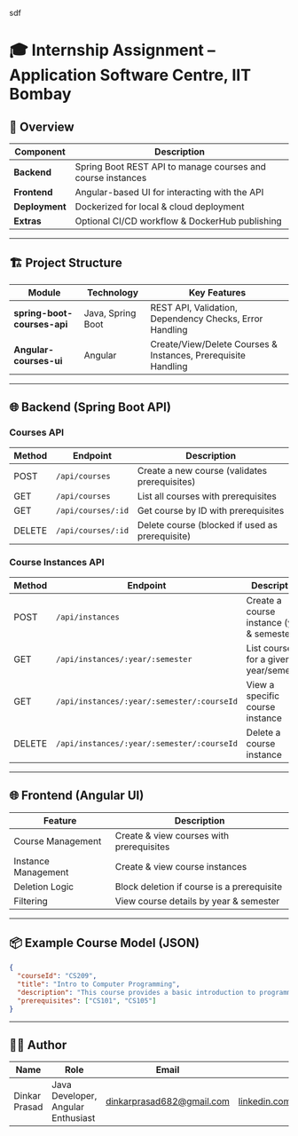 sdf  
# 🎓 Internship Assignment – Application Software Centre, IIT Bombay    

## 📌 Overview         
| **Component**        | **Description** |   
|----------------------|-----------------|
| **Backend**          | Spring Boot REST API to manage courses and course instances | 
| **Frontend**         | Angular-based UI for interacting with the API |
| **Deployment**       | Dockerized for local & cloud deployment |
| **Extras**           | Optional CI/CD workflow & DockerHub publishing |

---  

## 🏗️ Project Structure  
| **Module** | **Technology** | **Key Features** |
|------------|---------------|------------------|
| **spring-boot-courses-api** | Java, Spring Boot | REST API, Validation, Dependency Checks, Error Handling |
| **Angular-courses-ui**      | Angular           | Create/View/Delete Courses & Instances, Prerequisite Handling |

---

## 🌐 Backend (Spring Boot API)  

### **Courses API**
| **Method** | **Endpoint**                  | **Description** |
|------------|--------------------------------|-----------------|
| POST       | `/api/courses`                | Create a new course (validates prerequisites) |
| GET        | `/api/courses`                | List all courses with prerequisites |
| GET        | `/api/courses/:id`            | Get course by ID with prerequisites |
| DELETE     | `/api/courses/:id`            | Delete course (blocked if used as prerequisite) |

### **Course Instances API**
| **Method** | **Endpoint**                                      | **Description** |
|------------|---------------------------------------------------|-----------------|
| POST       | `/api/instances`                                 | Create a course instance (year & semester) |
| GET        | `/api/instances/:year/:semester`                 | List courses for a given year/semester |
| GET        | `/api/instances/:year/:semester/:courseId`       | View a specific course instance |
| DELETE     | `/api/instances/:year/:semester/:courseId`       | Delete a course instance |

---
 
## 🌐 Frontend (Angular UI)  
| **Feature** | **Description** |
|-------------|-----------------|
| Course Management | Create & view courses with prerequisites |
| Instance Management | Create & view course instances |
| Deletion Logic | Block deletion if course is a prerequisite |
| Filtering | View course details by year & semester |

---

## 📦 Example Course Model (JSON)     
```json
{   
  "courseId": "CS209",
  "title": "Intro to Computer Programming",
  "description": "This course provides a basic introduction to programming.",
  "prerequisites": ["CS101", "CS105"]
}
```

---
  
## 👨‍💻 Author  
| **Name**       | **Role**                  | **Email**                     | **LinkedIn** |
|----------------|---------------------------|--------------------------------|--------------|
| Dinkar Prasad  | Java Developer, Angular Enthusiast | dinkarprasad682@gmail.com | [linkedin.com/in/dinkarprasad682](https://linkedin.com/in/dinkarprasad682) |
